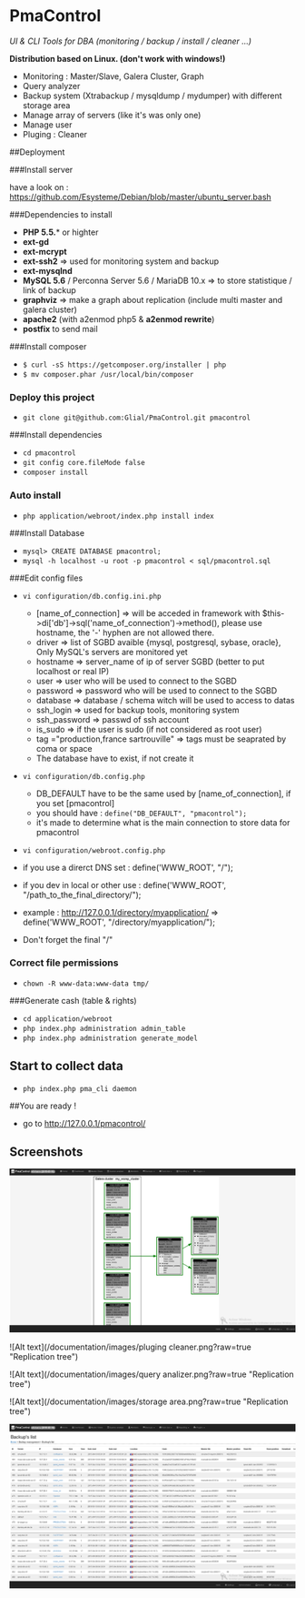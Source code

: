 # PmaControl

_UI & CLI Tools for DBA (monitoring / backup / install / cleaner ...)_

**Distribution based on Linux. (don't work with windows!)**


* Monitoring : Master/Slave, Galera Cluster, Graph
* Query analyzer
* Backup system (Xtrabackup / mysqldump / mydumper) with different storage area
* Manage array of servers (like it's was only one)
* Manage user
* Pluging : Cleaner

##Deployment

###Install server

have a look on : https://github.com/Esysteme/Debian/blob/master/ubuntu_server.bash


###Dependencies to install

* **PHP 5.5.*** or highter
* **ext-gd**
* **ext-mcrypt**
* **ext-ssh2** => used for monitoring system and backup
* **ext-mysqlnd**
* **MySQL 5.6** / Perconna Server 5.6 / MariaDB 10.x => to store statistique / link of backup
* **graphviz** => make a graph about replication (include multi master and galera cluster)
* **apache2** (with a2enmod php5 & **a2enmod rewrite**)
* **postfix** to send mail

###Install composer

* `$ curl -sS https://getcomposer.org/installer | php`
* `$ mv composer.phar /usr/local/bin/composer`



### Deploy this project
* `git clone git@github.com:Glial/PmaControl.git pmacontrol`


###Install dependencies
* `cd pmacontrol`
* `git config core.fileMode false`
* `composer install`

### Auto install


* `php application/webroot/index.php install index`

###Install Database

* `mysql> CREATE DATABASE pmacontrol;`
* `mysql -h localhost -u root -p pmacontrol < sql/pmacontrol.sql`

###Edit config files

* `vi configuration/db.config.ini.php`

  * [name_of_connection] => will be acceded in framework with $this->di['db']->sql('name_of_connection')->method(), please use hostname, the '-' hyphen are not allowed there.
  * driver => list of SGBD avaible {mysql, postgresql, sybase, oracle}, Only MySQL's servers are monitored yet
  * hostname => server_name of ip of server SGBD (better to put localhost or real IP)
  * user => user who will be used to connect to the SGBD
  * password => password who will be used to connect to the SGBD
  * database => database / schema witch will be used to access to datas
  * ssh_login => used for backup tools, monitoring system 
  * ssh_password => passwd of ssh account
  * is_sudo => if the user is sudo (if not considered as root user)
  * tag ="production,france sartrouville" => tags must be seaprated by coma or space 
  * The database have to exist, if not create it
  

* `vi configuration/db.config.php`

  * DB_DEFAULT have to be the same used by [name_of_connection], if you set [pmacontrol]
  * you should have : ```define("DB_DEFAULT", "pmacontrol");```
  * it's made to determine what is the main connection to store data for pmacontrol


* `vi configuration/webroot.config.php`

 * if you use a direrct DNS set : define('WWW_ROOT', "/");
 * if you dev in local or other use : define('WWW_ROOT', "/path_to_the_final_directory/");
 * example : http://127.0.0.1/directory/myapplication/ => define('WWW_ROOT', "/directory/myapplication/");
 * Don't forget the final "/"


### Correct file permissions

* `chown -R www-data:www-data tmp/`

###Generate cash (table & rights)

* `cd application/webroot`
* `php index.php administration admin_table`
* `php index.php administration generate_model`

## Start to collect data

* `php index.php pma_cli daemon`





##You are ready !


* go to http://127.0.0.1/pmacontrol/

## Screenshots


![Alt text](/documentation/images/tree.png?raw=true "Replication tree")

![Alt text](/documentation/images/pluging cleaner.png?raw=true "Replication tree")

![Alt text](/documentation/images/query analizer.png?raw=true "Replication tree")

![Alt text](/documentation/images/storage area.png?raw=true "Replication tree")

![Alt text](/documentation/images/backup.png?raw=true "Replication tree")

